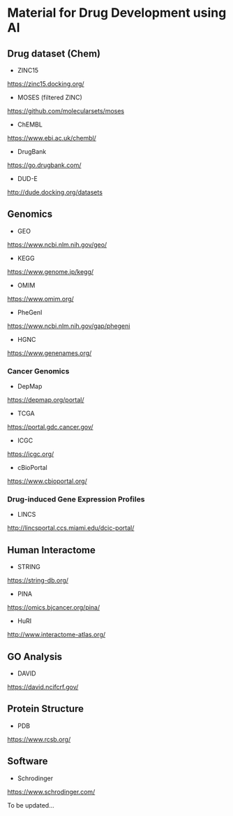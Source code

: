 # Material for Drug Development using AI

## Drug dataset (Chem)
- ZINC15

https://zinc15.docking.org/

- MOSES (filtered ZINC)

https://github.com/molecularsets/moses

- ChEMBL

https://www.ebi.ac.uk/chembl/

- DrugBank

https://go.drugbank.com/

- DUD-E

http://dude.docking.org/datasets

## Genomics
- GEO

https://www.ncbi.nlm.nih.gov/geo/

- KEGG 

https://www.genome.jp/kegg/

- OMIM

https://www.omim.org/

- PheGenI

https://www.ncbi.nlm.nih.gov/gap/phegeni

- HGNC

https://www.genenames.org/

### Cancer Genomics
- DepMap

https://depmap.org/portal/

- TCGA

https://portal.gdc.cancer.gov/

- ICGC

https://icgc.org/

- cBioPortal

https://www.cbioportal.org/

### Drug-induced Gene Expression Profiles
- LINCS

http://lincsportal.ccs.miami.edu/dcic-portal/

## Human Interactome
- STRING

https://string-db.org/

- PINA

https://omics.bjcancer.org/pina/

- HuRI

http://www.interactome-atlas.org/


## GO Analysis
- DAVID

https://david.ncifcrf.gov/


## Protein Structure 
- PDB

https://www.rcsb.org/

## Software
- Schrodinger

https://www.schrodinger.com/



To be updated...
